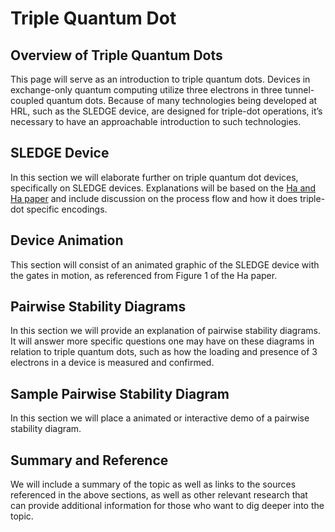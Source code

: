 # Triple Quantum Dot
## Overview of Triple Quantum Dots
This page will serve as an introduction to triple quantum dots. Devices in exchange-only quantum computing utilize three electrons in three tunnel-coupled quantum dots. Because of many technologies being developed at HRL, such as the SLEDGE device, are designed for triple-dot operations, it’s necessary to have an approachable introduction to such technologies. 

## SLEDGE Device
In this section we will elaborate further on triple quantum dot devices, specifically on SLEDGE devices. Explanations will be based on the [Ha and Ha paper](https://pubs.acs.org/doi/epdf/10.1021/acs.nanolett.1c03026) and include discussion on the process flow and how it does triple-dot specific encodings.

## Device Animation
This section will consist of an animated graphic of the SLEDGE device with the gates in motion, as referenced from Figure 1 of the Ha paper. 

## Pairwise Stability Diagrams
In this section we will provide an explanation of pairwise stability diagrams. It will answer more specific questions one may have on these diagrams in relation to triple quantum dots, such as how the loading and presence of 3 electrons in a device is measured and confirmed. 

## Sample Pairwise Stability Diagram
In this section we will place a animated or interactive demo of a pairwise stability diagram. 

## Summary and Reference
We will include a summary of the topic as well as links to the sources referenced in the above sections, as well as other relevant research that can provide additional information for those who want to dig deeper into the topic. 
